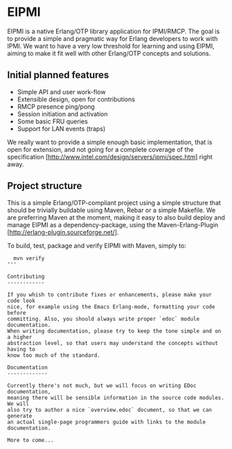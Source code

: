 EIPMI
=====

EIPMI is a native Erlang/OTP library application for IPMI/RMCP. The goal is to
provide a simple and pragmatic way for Erlang developers to work with IPMI.
We want to have a very low threshold for learning and using EIPMI, aiming to
make it fit well with other Erlang/OTP concepts and solutions.

Initial planned features
------------------------

* Simple API and user work-flow
* Extensible design, open for contributions
* RMCP presence ping/pong
* Session initiation and activation
* Some basic FRU queries
* Support for LAN events (traps)

We really want to provide a simple enough basic implementation, that is open
for extension, and not going for a complete coverage of the specification
[http://www.intel.com/design/servers/ipmi/spec.htm] right away.

Project structure
-----------------

This is a simple Erlang/OTP-compliant project using a simple structure that
should be trivially buildable using Maven, Rebar or a simple Makefile. We
are preferring Maven at the moment, making it easy to also build deploy and
manage EIPMI as a dependency-package, using the Maven-Erlang-Plugin
[http://erlang-plugin.sourceforge.net/].

To build, test, package and verify EIPMI with Maven, simply to:
```
  mvn verify
'''

Contributing
------------

If you whish to contribute fixes or enhancements, please make your code look
nice, for example using the Emacs Erlang-mode, formatting your code before
committing. Also, you should always write proper `edoc` module documentation.
When writing documentation, please try to keep the tone simple and on a higher
abstraction level, so that users may understand the concepts without having to
know too much of the standard.

Documentation
-------------

Currently there's not much, but we will focus on writing EDoc documentation,
meaning there will be sensible information in the source code modules. We will
also try to author a nice `overview.edoc` document, so that we can generate
an actual single-page programmers guide with links to the module documentation.

More to come...